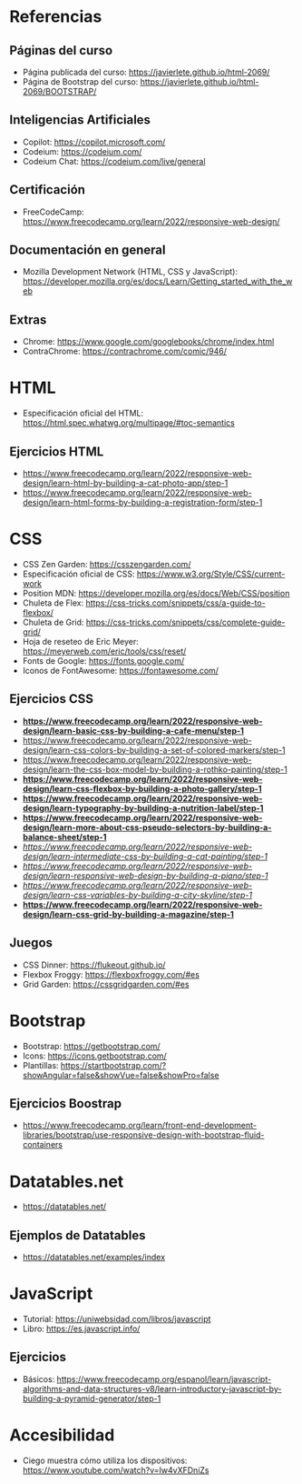 # Referencias

## Páginas del curso

- Página publicada del curso: https://javierlete.github.io/html-2069/
- Página de Bootstrap del curso: https://javierlete.github.io/html-2069/BOOTSTRAP/

## Inteligencias Artificiales

- Copilot: https://copilot.microsoft.com/
- Codeium: https://codeium.com/
- Codeium Chat: https://codeium.com/live/general

## Certificación

- FreeCodeCamp: https://www.freecodecamp.org/learn/2022/responsive-web-design/

## Documentación en general

- Mozilla Development Network (HTML, CSS y JavaScript): https://developer.mozilla.org/es/docs/Learn/Getting_started_with_the_web

## Extras

- Chrome: https://www.google.com/googlebooks/chrome/index.html
- ContraChrome: https://contrachrome.com/comic/946/

# HTML

- Especificación oficial del HTML: https://html.spec.whatwg.org/multipage/#toc-semantics

## Ejercicios HTML

- https://www.freecodecamp.org/learn/2022/responsive-web-design/learn-html-by-building-a-cat-photo-app/step-1
- https://www.freecodecamp.org/learn/2022/responsive-web-design/learn-html-forms-by-building-a-registration-form/step-1

# CSS

- CSS Zen Garden: https://csszengarden.com/
- Especificación oficial de CSS: https://www.w3.org/Style/CSS/current-work
- Position MDN: https://developer.mozilla.org/es/docs/Web/CSS/position
- Chuleta de Flex: https://css-tricks.com/snippets/css/a-guide-to-flexbox/
- Chuleta de Grid: https://css-tricks.com/snippets/css/complete-guide-grid/
- Hoja de reseteo de Eric Meyer: https://meyerweb.com/eric/tools/css/reset/
- Fonts de Google: https://fonts.google.com/
- Iconos de FontAwesome: https://fontawesome.com/

## Ejercicios CSS

- **https://www.freecodecamp.org/learn/2022/responsive-web-design/learn-basic-css-by-building-a-cafe-menu/step-1**
- https://www.freecodecamp.org/learn/2022/responsive-web-design/learn-css-colors-by-building-a-set-of-colored-markers/step-1
- https://www.freecodecamp.org/learn/2022/responsive-web-design/learn-the-css-box-model-by-building-a-rothko-painting/step-1
- **https://www.freecodecamp.org/learn/2022/responsive-web-design/learn-css-flexbox-by-building-a-photo-gallery/step-1**
- **https://www.freecodecamp.org/learn/2022/responsive-web-design/learn-typography-by-building-a-nutrition-label/step-1**
- **https://www.freecodecamp.org/learn/2022/responsive-web-design/learn-more-about-css-pseudo-selectors-by-building-a-balance-sheet/step-1**
- *https://www.freecodecamp.org/learn/2022/responsive-web-design/learn-intermediate-css-by-building-a-cat-painting/step-1*
- *https://www.freecodecamp.org/learn/2022/responsive-web-design/learn-responsive-web-design-by-building-a-piano/step-1*
- *https://www.freecodecamp.org/learn/2022/responsive-web-design/learn-css-variables-by-building-a-city-skyline/step-1*
- **https://www.freecodecamp.org/learn/2022/responsive-web-design/learn-css-grid-by-building-a-magazine/step-1**

## Juegos

- CSS Dinner: https://flukeout.github.io/
- Flexbox Froggy: https://flexboxfroggy.com/#es
- Grid Garden: https://cssgridgarden.com/#es

# Bootstrap

- Bootstrap: https://getbootstrap.com/
- Icons: https://icons.getbootstrap.com/
- Plantillas: https://startbootstrap.com/?showAngular=false&showVue=false&showPro=false

## Ejercicios Boostrap

- https://www.freecodecamp.org/learn/front-end-development-libraries/bootstrap/use-responsive-design-with-bootstrap-fluid-containers

# Datatables.net

- https://datatables.net/

## Ejemplos de Datatables

- https://datatables.net/examples/index

# JavaScript

- Tutorial: https://uniwebsidad.com/libros/javascript
- Libro: https://es.javascript.info/

## Ejercicios

- Básicos: https://www.freecodecamp.org/espanol/learn/javascript-algorithms-and-data-structures-v8/learn-introductory-javascript-by-building-a-pyramid-generator/step-1

# Accesibilidad

- Ciego muestra cómo utiliza los dispositivos: https://www.youtube.com/watch?v=Iw4vXFDniZs

